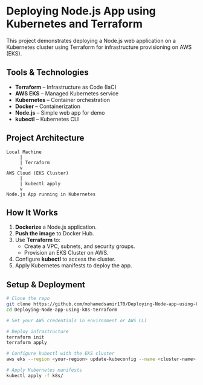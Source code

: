 # Deploying Node.js App using Kubernetes and Terraform

This project demonstrates deploying a Node.js web application on a Kubernetes cluster using Terraform for infrastructure provisioning on AWS (EKS).

## Tools & Technologies
- **Terraform** – Infrastructure as Code (IaC)
- **AWS EKS** – Managed Kubernetes service
- **Kubernetes** – Container orchestration
- **Docker** – Containerization
- **Node.js** – Simple web app for demo
- **kubectl** – Kubernetes CLI

## Project Architecture

```text
Local Machine
     |
     | Terraform
     v
AWS Cloud (EKS Cluster)
     |
     | kubectl apply
     v
Node.js App running in Kubernetes
```

## How It Works

1. **Dockerize** a Node.js application.
2. **Push the image** to Docker Hub.
3. Use **Terraform** to:
   - Create a VPC, subnets, and security groups.
   - Provision an EKS Cluster on AWS.
4. Configure **kubectl** to access the cluster.
5. Apply Kubernetes manifests to deploy the app.

## Setup & Deployment

```bash
# Clone the repo
git clone https://github.com/mohamedsamir170/Deploying-Node-app-using-k8s-terraform.git
cd Deploying-Node-app-using-k8s-terraform

# Set your AWS credentials in environment or AWS CLI

# Deploy infrastructure
terraform init
terraform apply

# Configure kubectl with the EKS cluster
aws eks --region <your-region> update-kubeconfig --name <cluster-name>

# Apply Kubernetes manifests
kubectl apply -f k8s/
```
